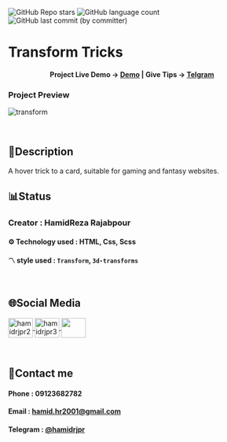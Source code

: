 ![GitHub Repo stars](https://img.shields.io/github/stars/hamidrjpr2/transform-trick?style=flat&logo=star) ![GitHub language count](https://img.shields.io/github/languages/count/hamidrjpr2/transform-trick?color=%23c1121f) ![GitHub last commit (by committer)](https://img.shields.io/github/last-commit/hamidrjpr2/transform-trick)

# Transform Tricks

<h4 align="center">
  <span>Project Live Demo -> </span>
  <a href="[https://hamidrjpr2.github.io/newspaper/](https://hamidrjpr2.github.io/transform-trick/)" target="_blank">Demo</a>
  |
  <span>Give Tips -> </span>
  <a href="https://telegram.me/hamidrjpr" target="_blank">Telgram</a>
</h4>

### Project Preview
![transform](https://github.com/hamidrjpr2/transform-trick/assets/155876163/e6b21e01-c437-4f03-8006-f84419fe1af2)


<br>

## 📃Description
  A hover trick to a card, suitable for gaming and fantasy websites.
<br>

## 📊Status
### Creator : HamidReza Rajabpour
#### ⚙️ Technology used : HTML, Css, Scss
#### 〽️ style used : `Transform`, `3d-transforms`
<br>

## 🌐Social Media
<p align="left"> 
  <a href="https://linkedin.com/in/hamidrjpr2" target="blank">
    <img align="center" src="https://raw.githubusercontent.com/rahuldkjain/github-profile-readme-generator/master/src/images/icons/Social/linked-in-alt.svg" alt="hamidrjpr2" height="40" width="50" />
  </a>
  <a href="https://instagram.com/hamidrjpr3" target="blank">
  <img align="center" src="https://raw.githubusercontent.com/rahuldkjain/github-profile-readme-generator/master/src/images/icons/Social/instagram.svg" alt="hamidrjpr3" height="40" width="50" />
  </a>
  <a href="https://github.com/hamidrjpr2">
    <img align="center" src="https://cdn.jsdelivr.net/gh/devicons/devicon/icons/github/github-original.svg" width="50" height="40">
  </a>
</p>
<br>

## 🔰Contact me
#### Phone : 09123682782
#### Email : hamid.hr2001@gmail.com
#### Telegram : [@hamidrjpr](https://telegram.me/hamidrjpr)

